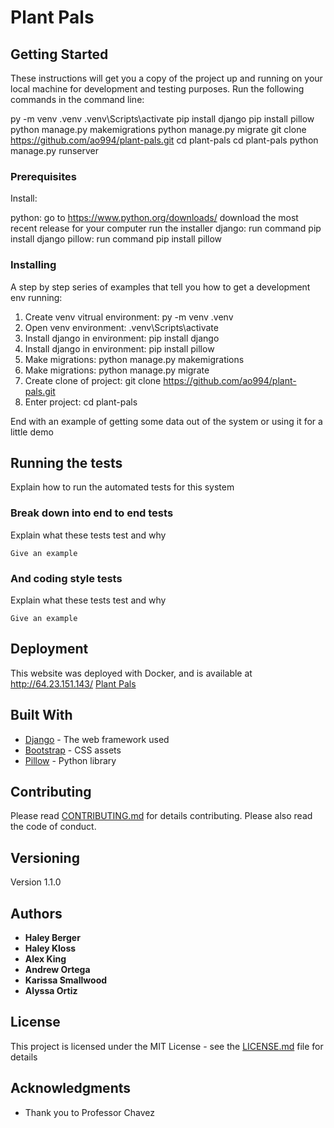 # Plant Pals


## Getting Started

These instructions will get you a copy of the project up and running on your local machine for development and testing purposes. 
Run the following commands in the command line: 

py -m venv .venv
.venv\Scripts\activate
pip install django
pip install pillow
python manage.py makemigrations
python manage.py migrate
git clone https://github.com/ao994/plant-pals.git
cd plant-pals
cd plant-pals
python manage.py runserver


### Prerequisites
Install: 

python: go to https://www.python.org/downloads/  download the most recent release for your computer  run the installer
django: run command pip install django
pillow: run command pip install pillow

### Installing

A step by step series of examples that tell you how to get a development env running:

1. Create venv vitrual environment: py -m venv .venv
2. Open venv environment:           .venv\Scripts\activate
3. Install django in environment:   pip install django
4. Install django in environment:   pip install pillow
5. Make migrations:                 python manage.py makemigrations
6. Make migrations:                 python manage.py migrate
7. Create clone of project:         git clone https://github.com/ao994/plant-pals.git
8. Enter project:                   cd plant-pals


End with an example of getting some data out of the system or using it for a little demo

## Running the tests

Explain how to run the automated tests for this system

### Break down into end to end tests

Explain what these tests test and why

```
Give an example
```

### And coding style tests

Explain what these tests test and why

```
Give an example
```

## Deployment

This website was deployed with Docker, and is available at http://64.23.151.143/
[Plant Pals](http://64.23.151.143/)

## Built With

* [Django](https://www.djangoproject.com/) - The web framework used
* [Bootstrap](https://getbootstrap.com/) - CSS assets
* [Pillow]([https://rometools.github.io/rome/](https://pypi.org/project/pillow/)) - Python library

## Contributing

Please read [CONTRIBUTING.md](CONTRIBUTING.md) for details contributing. Please also read the code of conduct. 

## Versioning

Version 1.1.0

## Authors

* **Haley Berger** 
* **Haley Kloss**
* **Alex King** 
* **Andrew Ortega**
* **Karissa Smallwood** 
* **Alyssa Ortiz** 

## License

This project is licensed under the MIT License - see the [LICENSE.md](LICENSE.md) file for details

## Acknowledgments

* Thank you to Professor Chavez
